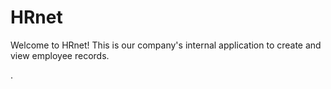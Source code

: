 # HRnet

Welcome to HRnet! This is our company's internal application to create and view employee records.

.
